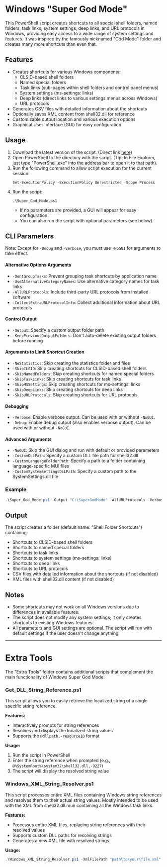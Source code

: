 # Windows "Super God Mode"

This PowerShell script creates shortcuts to all special shell folders, named folders, task links, system settings, deep links, and URL protocols in Windows, providing easy access to a wide range of system settings and features. It was inspired by the famously nicknamed "God Mode" folder and creates many more shortcuts than even that.

## Features

- Creates shortcuts for various Windows components:
  - CLSID-based shell folders
  - Named special folders
  - Task links (sub-pages within shell folders and control panel menus)
  - System settings (ms-settings: links)
  - Deep links (direct links to various settings menus across Windows)
  - URL protocols
- Generates CSV files with detailed information about the shortcuts
- Optionally saves XML content from shell32.dll for reference
- Customizable output location and various execution options
- Graphical User Interface (GUI) for easy configuration

## Usage

1. Download the latest version of the script. (Direct link [here](https://github.com/ThioJoe/Windows-Super-God-Mode/raw/main/Super_God_Mode.ps1))
2. Open PowerShell to the directory with the script. (Tip: In File Explorer, just type "PowerShell.exe" into the address bar to open it to that path).
3. Run the following command to allow script execution for the current session:
   ```
   Set-ExecutionPolicy -ExecutionPolicy Unrestricted -Scope Process
   ```
4. Run the script:
   ```
   .\Super_God_Mode.ps1
   ```
   - If no parameters are provided, a GUI will appear for easy configuration.
   - You can also run the script with optional parameters (see below).

## CLI Parameters

Note: Except for `-Debug` and `-Verbose`, you must use `-NoGUI` for arguments to take effect.

#### Alternative Options Arguments

- `-DontGroupTasks`: Prevent grouping task shortcuts by application name
- `-UseAlternativeCategoryNames`: Use alternative category names for task links
- `-AllURLProtocols`: Include third-party URL protocols from installed software
- `-CollectExtraURLProtocolInfo`: Collect additional information about URL protocols

#### Control Output

- `-Output`: Specify a custom output folder path
- `-KeepPreviousOutputFolders`: Don't auto-delete existing output folders before running

#### Arguments to Limit Shortcut Creation

- `-NoStatistics`: Skip creating the statistics folder and files
- `-SkipCLSID`: Skip creating shortcuts for CLSID-based shell folders
- `-SkipNamedFolders`: Skip creating shortcuts for named special folders
- `-SkipTaskLinks`: Skip creating shortcuts for task links
- `-SkipMSSettings`: Skip creating shortcuts for ms-settings: links
- `-SkipDeepLinks`: Skip creating shortcuts for deep links
- `-SkipURLProtocols`: Skip creating shortcuts for URL protocols

#### Debugging

- `-Verbose`: Enable verbose output. Can be used with or without `-NoGUI`.
- `-Debug`: Enable debug output (also enables verbose output). Can be used with or without `-NoGUI`.

#### Advanced Arguments

- `-NoGUI`: Skip the GUI dialog and run with default or provided parameters
- `-CustomDLLPath`: Specify a custom DLL file path for shell32.dll
- `-CustomLanguageFolderPath`: Specify a path to a folder containing language-specific MUI files
- `-CustomSystemSettingsDLLPath`: Specify a custom path to the SystemSettings.dll file

### Example

```powershell
.\Super_God_Mode.ps1 -Output "C:\SuperGodMode" -AllURLProtocols -Verbose
```

## Output

The script creates a folder (default name: "Shell Folder Shortcuts") containing:

- Shortcuts to CLSID-based shell folders
- Shortcuts to named special folders
- Shortcuts to task links
- Shortcuts to system settings (ms-settings: links)
- Shortcuts to deep links
- Shortcuts to URL protocols
- CSV files with detailed information about the shortcuts (if not disabled)
- XML files with shell32.dll content (if not disabled)

## Notes

- Some shortcuts may not work on all Windows versions due to differences in available features.
- The script does not modify any system settings; it only creates shortcuts to existing Windows features.
- All parameters and GUI settings are optional. The script will run with default settings if the user doesn't change anything.

___

# Extra Tools

The "Extra Tools" folder contains additional scripts that complement the main functionality of Windows Super God Mode:

### Get_DLL_String_Reference.ps1

This script allows you to easily retrieve the localized string of a single specific string reference.

**Features:**
- Interactively prompts for string references
- Resolves and displays the localized string values
- Supports the `@dllpath,-resourceID` format

**Usage:**
1. Run the script in PowerShell
2. Enter the string reference when prompted (e.g., `@%SystemRoot%\system32\shell32.dll,-9227`)
3. The script will display the resolved string value

### Windows_XML_String_Resolver.ps1

This script processes entire XML files containing Windows string references and resolves them to their actual string values. Mostly intended to be used with the XML from shell32.dll.mun containing all the Windows task links.

**Features:**
- Processes entire XML files, replacing string references with their resolved values
- Supports custom DLL paths for resolving strings
- Generates a new XML file with resolved strings

**Usage:**
```powershell
.\Windows_XML_String_Resolver.ps1 -XmlFilePath "path\to\your\file.xml" [-CustomResourcePaths "shell32=C:\custom\path\shell32.dll", "user32=C:\another\path\user32.mui"] [-Debug]
```
